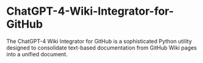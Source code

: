 # ChatGPT-4-Wiki-Integrator-for-GitHub
The ChatGPT-4 Wiki Integrator for GitHub is a sophisticated Python utility designed to consolidate text-based documentation from GitHub Wiki pages into a unified document.
